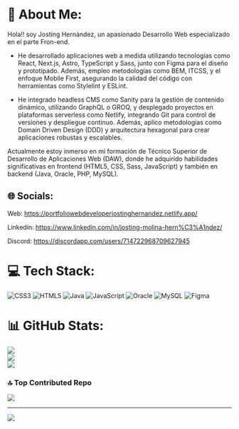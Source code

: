 # 💫 About Me:
Hola!! soy Josting Hernández, un apasionado Desarrollo Web especializado en el parte Fron-end. 

- He desarrollado aplicaciones web a medida utilizando tecnologías como React, Next.js, Astro, TypeScript y Sass, junto con Figma para el diseño y prototipado. Además, empleo metodologías como BEM, ITCSS, y el enfoque Mobile First, asegurando la calidad del código con herramientas como Stylelint y ESLint.

- He integrado headless CMS como Sanity para la gestión de contenido dinámico, utilizando GraphQL o GROQ, y desplegado proyectos en plataformas serverless como Netlify, integrando Git para control de versiones y despliegue continuo. Además, aplico metodologías como Domain Driven Design (DDD) y arquitectura hexagonal para crear aplicaciones robustas y escalables. 


Actualmente estoy inmerso en mi formación de Técnico Superior de Desarrollo de Aplicaciones Web (DAW), donde he adquirido habilidades significativas en frontend (HTML5, CSS, Sass, JavaScript) y también en backend (Java, Oracle, PHP, MySQL).


## 🌐 Socials:

Web: https://portfoliowebdeveloperjostinghernandez.netlify.app/

Linkedin: https://www.linkedin.com/in/josting-molina-hern%C3%A1ndez/

Discord: https://discordapp.com/users/714722968709627945


# 💻 Tech Stack:
![CSS3](https://img.shields.io/badge/css3-%231572B6.svg?style=for-the-badge&logo=css3&logoColor=white) ![HTML5](https://img.shields.io/badge/html5-%23E34F26.svg?style=for-the-badge&logo=html5&logoColor=white) ![Java](https://img.shields.io/badge/java-%23ED8B00.svg?style=for-the-badge&logo=openjdk&logoColor=white) ![JavaScript](https://img.shields.io/badge/bootstrap-%238511FA.svg?style=for-the-badge&logo=bootstrap&logoColor=white) ![Oracle](https://img.shields.io/badge/Oracle-F80000?style=for-the-badge&logo=oracle&logoColor=white) ![MySQL](https://img.shields.io/badge/mysql-%2300000f.svg?style=for-the-badge&logo=mysql&logoColor=white) ![Figma](https://img.shields.io/badge/figma-%23F24E1E.svg?style=for-the-badge&logo=figma&logoColor=white)
# 📊 GitHub Stats:
![](https://github-readme-stats.vercel.app/api?username=JostingHer&theme=tokyonight&hide_border=false&include_all_commits=false&count_private=false)<br/>
![](https://github-readme-streak-stats.herokuapp.com/?user=JostingHer&theme=tokyonight&hide_border=false)<br/>
![](https://github-readme-stats.vercel.app/api/top-langs/?username=JostingHer&theme=tokyonight&hide_border=false&include_all_commits=false&count_private=false&layout=compact)

### 🔝 Top Contributed Repo
![](https://github-contributor-stats.vercel.app/api?username=JostingHer&limit=5&theme=dark&combine_all_yearly_contributions=true)

---
[![](https://visitcount.itsvg.in/api?id=JostingHer&icon=0&color=0)](https://visitcount.itsvg.in)

<!-- Proudly created with GPRM ( https://gprm.itsvg.in ) -->

